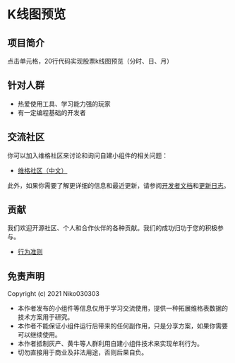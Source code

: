 # K线图预览

## 项目简介

点击单元格，20行代码实现股票k线图预览（分时、日、月）

## 针对人群

- 热爱使用工具、学习能力强的玩家
- 有一定编程基础的开发者


## 交流社区

你可以加入维格社区来讨论和询问自建小组件的相关问题：

- [维格社区（中文）](https://bbs.vika.cn/)

此外，如果你需要了解更详细的信息和最近更新，请参阅[开发者文档](https://vika.cn/developers/widget/start/)和[更新日志](https://vika.cn/developers/changelog)。

## 贡献

我们欢迎开源社区、个人和合作伙伴的各种贡献。我们的成功归功于您的积极参与。

- [行为准则](https://github.com/vika-widgets/widget-candlestick-chart/blob/master/github/CODE_OF_CONDUCT.md)

## 免责声明

Copyright (c) 2021 Niko030303

- 本作者发布的小组件等信息仅用于学习交流使用，提供一种拓展维格表数据的技术方案用于研究。
- 本作者不能保证小组件运行后带来的任何副作用，只是分享方案，如果你需要可以继续使用。
- 本作者抵制灰产、黄牛等人群利用自建小组件技术来实现牟利行为。
- 切勿直接用于商业及非法用途，否则后果自负。
